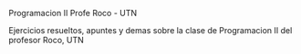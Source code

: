 Programacion II Profe Roco - UTN

Ejercicios resueltos, apuntes y demas sobre la clase de Programacion II del profesor Roco, UTN
